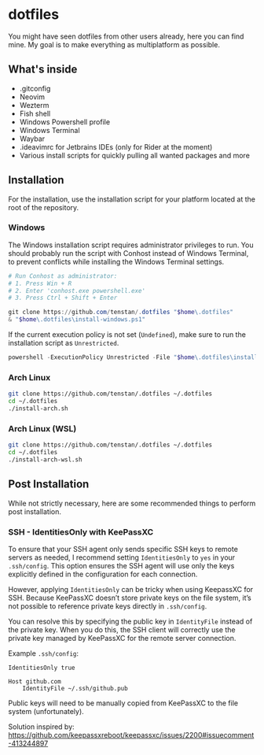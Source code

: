 # dotfiles
You might have seen dotfiles from other users already, here you can find mine.
My goal is to make everything as multiplatform as possible.

## What's inside
- .gitconfig
- Neovim
- Wezterm
- Fish shell
- Windows Powershell profile
- Windows Terminal
- Waybar
- .ideavimrc for Jetbrains IDEs (only for Rider at the moment)
- Various install scripts for quickly pulling all wanted packages and more

## Installation
For the installation, use the installation script for your platform located at the root of the repository.

### Windows
The Windows installation script requires administrator privileges to run.
You should probably run the script with Conhost instead of Windows Terminal, to prevent conflicts while installing the Windows Terminal settings.

```powershell
# Run Conhost as administrator:
# 1. Press Win + R
# 2. Enter 'conhost.exe powershell.exe'
# 3. Press Ctrl + Shift + Enter

git clone https://github.com/tenstan/.dotfiles "$home\.dotfiles"
& "$home\.dotfiles\install-windows.ps1"
```

If the current execution policy is not set (`Undefined`), make sure to run the installation script as `Unrestricted`.

```powershell
powershell -ExecutionPolicy Unrestricted -File "$home\.dotfiles\install-windows.ps1"
```

### Arch Linux
```sh
git clone https://github.com/tenstan/.dotfiles ~/.dotfiles
cd ~/.dotfiles
./install-arch.sh
```

### Arch Linux (WSL)
```sh
git clone https://github.com/tenstan/.dotfiles ~/.dotfiles
cd ~/.dotfiles
./install-arch-wsl.sh
```

## Post Installation
While not strictly necessary, here are some recommended things to perform post installation.

### SSH - IdentitiesOnly with KeePassXC
To ensure that your SSH agent only sends specific SSH keys to remote servers as needed,
I recommend setting `IdentitiesOnly` to `yes` in your `.ssh/config`.
This option ensures the SSH agent will use only the keys explicitly defined in the configuration for each connection.

However, applying `IdentitiesOnly` can be tricky when using KeepassXC for SSH.
Because KeePassXC doesn’t store private keys on the file system, it’s not possible to reference private keys directly in `.ssh/config`.

You can resolve this by specifying the public key in `IdentityFile` instead of the private key.
When you do this, the SSH client will correctly use the private key managed by KeePassXC for the remote server connection.

Example `.ssh/config`:

```
IdentitiesOnly true

Host github.com
    IdentityFile ~/.ssh/github.pub
```

Public keys will need to be manually copied from KeePassXC to the file system (unfortunately).

Solution inspired by: https://github.com/keepassxreboot/keepassxc/issues/2200#issuecomment-413244897
